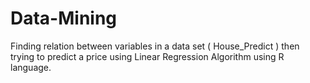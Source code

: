 # Data-Mining
Finding relation between variables in a data set ( House_Predict ) then trying to predict a price using Linear Regression Algorithm using R language.

